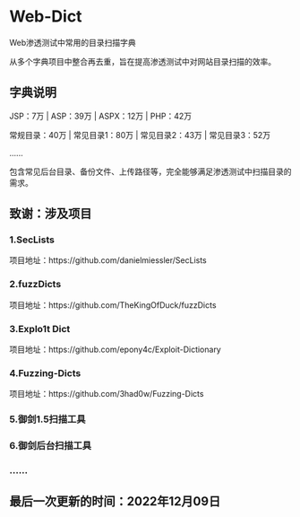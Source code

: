 # Web-Dict
Web渗透测试中常用的目录扫描字典

从多个字典项目中整合再去重，旨在提高渗透测试中对网站目录扫描的效率。


<h2>字典说明</h2>
JSP：7万 | ASP：39万 | ASPX：12万 | PHP：42万

常规目录：40万 | 常见目录1：80万 | 常见目录2：43万 | 常见目录3：52万

......

包含常见后台目录、备份文件、上传路径等，完全能够满足渗透测试中扫描目录的需求。

<h2>致谢：涉及项目</h2>

<h3>1.SecLists</h3>
项目地址：https://github.com/danielmiessler/SecLists

<h3>2.fuzzDicts</h3>
项目地址：https://github.com/TheKingOfDuck/fuzzDicts

<h3>3.Explo1t Dict</h3>
项目地址：https://github.com/epony4c/Exploit-Dictionary

<h3>4.Fuzzing-Dicts</h3>
项目地址：https://github.com/3had0w/Fuzzing-Dicts

<h3>5.御剑1.5扫描工具</h3>

<h3>6.御剑后台扫描工具</h3>

<h3>......</h3>

<h2>最后一次更新的时间：2022年12月09日</h2>
